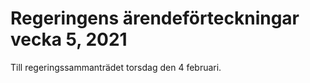 # Regeringens ärendeförteckningar vecka 5, 2021

Till regeringssammanträdet torsdag den 4 februari.
